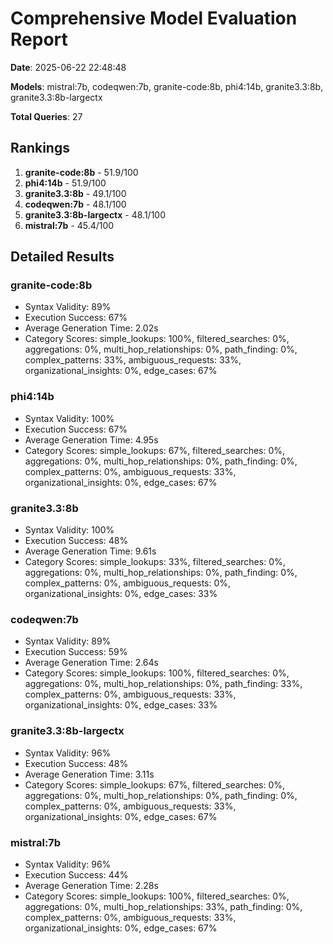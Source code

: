# Comprehensive Model Evaluation Report

**Date**: 2025-06-22 22:48:48

**Models**: mistral:7b, codeqwen:7b, granite-code:8b, phi4:14b, granite3.3:8b, granite3.3:8b-largectx

**Total Queries**: 27

## Rankings

1. **granite-code:8b** - 51.9/100
2. **phi4:14b** - 51.9/100
3. **granite3.3:8b** - 49.1/100
4. **codeqwen:7b** - 48.1/100
5. **granite3.3:8b-largectx** - 48.1/100
6. **mistral:7b** - 45.4/100

## Detailed Results

### granite-code:8b

- Syntax Validity: 89%
- Execution Success: 67%
- Average Generation Time: 2.02s
- Category Scores: simple_lookups: 100%, filtered_searches: 0%, aggregations: 0%, multi_hop_relationships: 0%, path_finding: 0%, complex_patterns: 33%, ambiguous_requests: 33%, organizational_insights: 0%, edge_cases: 67%

### phi4:14b

- Syntax Validity: 100%
- Execution Success: 67%
- Average Generation Time: 4.95s
- Category Scores: simple_lookups: 67%, filtered_searches: 0%, aggregations: 0%, multi_hop_relationships: 0%, path_finding: 0%, complex_patterns: 0%, ambiguous_requests: 33%, organizational_insights: 0%, edge_cases: 67%

### granite3.3:8b

- Syntax Validity: 100%
- Execution Success: 48%
- Average Generation Time: 9.61s
- Category Scores: simple_lookups: 33%, filtered_searches: 0%, aggregations: 0%, multi_hop_relationships: 0%, path_finding: 0%, complex_patterns: 0%, ambiguous_requests: 0%, organizational_insights: 0%, edge_cases: 33%

### codeqwen:7b

- Syntax Validity: 89%
- Execution Success: 59%
- Average Generation Time: 2.64s
- Category Scores: simple_lookups: 100%, filtered_searches: 0%, aggregations: 0%, multi_hop_relationships: 0%, path_finding: 33%, complex_patterns: 0%, ambiguous_requests: 33%, organizational_insights: 0%, edge_cases: 33%

### granite3.3:8b-largectx

- Syntax Validity: 96%
- Execution Success: 48%
- Average Generation Time: 3.11s
- Category Scores: simple_lookups: 67%, filtered_searches: 0%, aggregations: 0%, multi_hop_relationships: 0%, path_finding: 0%, complex_patterns: 0%, ambiguous_requests: 33%, organizational_insights: 0%, edge_cases: 67%

### mistral:7b

- Syntax Validity: 96%
- Execution Success: 44%
- Average Generation Time: 2.28s
- Category Scores: simple_lookups: 100%, filtered_searches: 0%, aggregations: 0%, multi_hop_relationships: 33%, path_finding: 0%, complex_patterns: 0%, ambiguous_requests: 33%, organizational_insights: 0%, edge_cases: 67%

